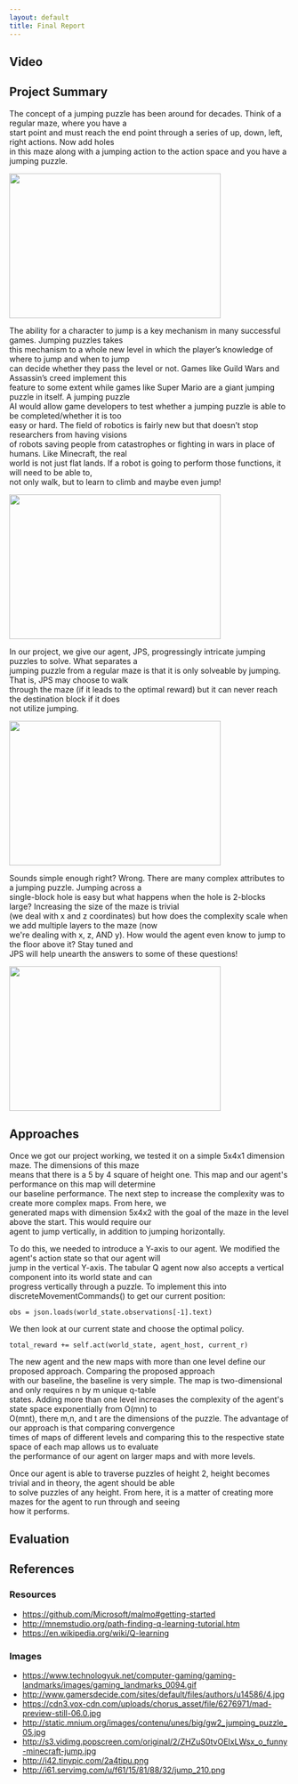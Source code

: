 ```yaml
---
layout: default
title: Final Report
---
```


## Video

## Project Summary

The concept of a jumping puzzle has been around for decades. Think of a regular maze, where you have a <br/>
start point and must reach the end point through a series of up, down, left, right actions. Now add holes <br/>
in this maze along with a jumping action to the action space and you have a jumping puzzle. <br/>

<img src="http://s3.vidimg.popscreen.com/original/2/ZHZuS0tvOEIxLWsx_o_funny-minecraft-jump.jpg" height="260" width="380">

The ability for a character to jump is a key mechanism in many successful games. Jumping puzzles takes <br/>
this mechanism to a whole new level in which the player’s knowledge of where to jump and when to jump <br/>
can decide whether they pass the level or not. Games like Guild Wars and Assassin’s creed implement this <br/>
feature to some extent while games like Super Mario are a giant jumping puzzle in itself. A jumping puzzle <br/>
AI would allow game developers to test whether a jumping puzzle is able to be completed/whether it is too <br/>
easy or hard. The field of robotics is fairly new but that doesn’t stop researchers from having visions <br/>
of robots saving people from catastrophes or fighting in wars in place of humans. Like Minecraft, the real <br/>
world is not just flat lands. If a robot is going to perform those functions, it will need to be able to, <br/>
not only walk, but to learn to climb and maybe even jump! <br/>

<img src="http://i.imgur.com/djUfPkH.jpg" height="260" width="380">

In our project, we give our agent, JPS, progressingly intricate jumping puzzles to solve. What separates a <br/>
jumping puzzle from a regular maze is that it is only solveable by jumping. That is, JPS may choose to walk <br/>
through the maze (if it leads to the optimal reward) but it can never reach the destination block if it does <br/>
not utilize jumping. <br/>

<img src="http://i42.tinypic.com/2a4tipu.png" height="260" width="380">

Sounds simple enough right? Wrong. There are many complex attributes to a jumping puzzle. Jumping across a <br/>
single-block hole is easy but what happens when the hole is 2-blocks large? Increasing the size of the maze is trivial <br/>
(we deal with x and z coordinates) but how does the complexity scale when we add multiple layers to the maze (now <br/>
we're dealing with x, z, AND y). How would the agent even know to jump to the floor above it? Stay tuned and <br/>
JPS will help unearth the answers to some of these questions! <br/>

<img src="http://i61.servimg.com/u/f61/15/81/88/32/jump_210.png" height="260" width="380">



## Approaches

Once we got our project working, we tested it on a simple 5x4x1 dimension maze. The dimensions of this maze <br/>
means that there is a 5 by 4 square of height one. This map and our agent's performance on this map will determine <br/>
our baseline performance. The next step to increase the complexity was to create more complex maps. From here, we <br/>
generated maps with dimension 5x4x2 with the goal of the maze in the level above the start. This would require our <br/>
agent to jump vertically, in addition to jumping horizontally. <br/>

To do this, we needed to introduce a Y-axis to our agent. We modified the agent's action state so that our agent will <br/>
jump in the vertical Y-axis. The tabular Q agent now also accepts a vertical component into its world state and can <br/>
progress vertically through a puzzle. To implement this into discreteMovementCommands() to get our current position: <br/>
   
    obs = json.loads(world_state.observations[-1].text)
   
We then look at our current state and choose the optimal policy. <br/>

    total_reward += self.act(world_state, agent_host, current_r)
   
The new agent and the new maps with more than one level define our proposed approach. Comparing the proposed approach <br/>
with our baseline, the baseline is very simple. The map is two-dimensional and only requires n by m unique q-table <br/>
states. Adding more than one level increases the complexity of the agent's state space exponentially from O(mn) to <br/>
O(mnt), there m,n, and t are the dimensions of the puzzle. The advantage of our approach is that comparing convergence <br/>
times of maps of different levels and comparing this to the respective state space of each map allows us to evaluate <br/>
the performance of our agent on larger maps and with more levels. <br/>

Once our agent is able to traverse puzzles of height 2, height becomes trivial and in theory, the agent should be able <br/>
to solve puzzles of any height. From here, it is a matter of creating more mazes for the agent to run through and seeing <br/>
how it performs. <br/>
    
## Evaluation

## References
### Resources
- https://github.com/Microsoft/malmo#getting-started
- http://mnemstudio.org/path-finding-q-learning-tutorial.htm
- https://en.wikipedia.org/wiki/Q-learning

### Images
- https://www.technologyuk.net/computer-gaming/gaming-landmarks/images/gaming_landmarks_0094.gif
- http://www.gamersdecide.com/sites/default/files/authors/u14586/4.jpg
- https://cdn3.vox-cdn.com/uploads/chorus_asset/file/6276971/mad-preview-still-06.0.jpg
- http://static.mnium.org/images/contenu/unes/big/gw2_jumping_puzzle_05.jpg
- http://s3.vidimg.popscreen.com/original/2/ZHZuS0tvOEIxLWsx_o_funny-minecraft-jump.jpg
- http://i42.tinypic.com/2a4tipu.png
- http://i61.servimg.com/u/f61/15/81/88/32/jump_210.png

